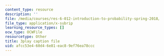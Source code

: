 ```yaml
---
content_type: resource
description: ''
file: /media/courses/res-6-012-introduction-to-probability-spring-2018/afcc53e460d46e81eac89ef76ea78ccc_9QJt03983Gg.srt
file_type: application/x-subrip
learning_resource_types: []
ocw_type: OCWFile
resourcetype: Other
title: 3play caption file
uid: afcc53e4-60d4-6e81-eac8-9ef76ea78ccc
---
```

